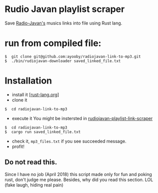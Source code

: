 
# Rudio Javan playlist scraper

Save [Radio-Javan's](https://www.radiojavan.com) musics links into file using Rust lang.


# run from compiled file:
```
$  git clone git@github.com:ayooby/radiojavan-link-to-mp3.git
$  ./bin/rudiojavan-downloader saved_linked_file.txt 
```

# Installation
- install it [[rust-lang.org](https://www.rust-lang.org/en-US/install.html)]
- clone it
```
$  cd radiojavan-link-to-mp3
```
- execute it
You might be instersted in [rudiojavan-playlist-link-scraper](https://github.com/ayooby/rudiojavan-playlist-link-scraper/edit/master/README.md)
```
$  cd radiojavan-link-to-mp3
$  cargo run saved_linked_file.txt
```
- check it, `mp3_files.txt` if you see succeeded message.
- profit!


## Do not read this.

Since I have no job (April 2018) this script made only for fun and poking rust, don't judge me please.
Besides, why did you read this section. LOL (fake laugh, hiding real pain)
